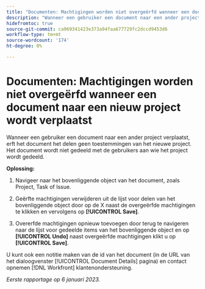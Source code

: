 ```yaml
---
title: "Documenten: Machtigingen worden niet overgeërfd wanneer een document naar een nieuw project wordt verplaatst."
description: "Wanneer een gebruiker een document naar een ander project verplaatst, erft het document het delen geen toestemmingen van het nieuwe project. Het document wordt niet gedeeld met de gebruikers aan wie het project wordt gedeeld. "
hidefromtoc: true
source-git-commit: ca969341423e373a94faa677729fc2dccd9453d6
workflow-type: tm+mt
source-wordcount: '174'
ht-degree: 0%

---
```



# Documenten: Machtigingen worden niet overgeërfd wanneer een document naar een nieuw project wordt verplaatst

<!-- This Known Issue is on the TOC for both Workfront and Workfront Proof-->

<!--This issue has been closed as won't fix, but no reason.-->

Wanneer een gebruiker een document naar een ander project verplaatst, erft het document het delen geen toestemmingen van het nieuwe project. Het document wordt niet gedeeld met de gebruikers aan wie het project wordt gedeeld.

**Oplossing:**

1. Navigeer naar het bovenliggende object van het document, zoals Project, Task of Issue.

1. Geërfte machtigingen verwijderen uit de lijst voor delen van het bovenliggende object door op de X naast de overgeërfde machtigingen te klikken en vervolgens op **[!UICONTROL Save]**.

1. Overerfde machtigingen opnieuw toevoegen door terug te navigeren naar de lijst voor gedeelde items van het bovenliggende object en op **[!UICONTROL Undo]** naast overgeërfde machtigingen klikt u op **[!UICONTROL Save]**.

U kunt ook een notitie maken van de id van het document (in de URL van het dialoogvenster [!UICONTROL Document Details] pagina) en contact opnemen [!DNL Workfront] klantenondersteuning.

_Eerste rapportage op 6 januari 2023._

